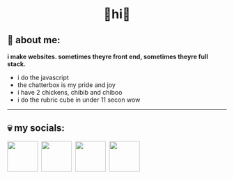 <div align='center'>
<h1>🍔hi🐔</h1>
</div>
<h2>🥶 about me:</h2>
<b>i make websites. sometimes theyre front end, sometimes theyre full stack.</b>
<ul>
<li>i do the javascript</li> 
<li>the chatterbox is my pride and joy</li>
<li>i have 2 chickens, chibib and chiboo</li>
<li>i do the rubric cube in under 11 secon wow</li>
</ul>
<hr>
<h2>💀 my socials:</h2>
<div>
  <a href='https://youtube.com/@shedeur' target='_blank'><img src='https://upload.wikimedia.org/wikipedia/commons/thumb/0/09/YouTube_full-color_icon_%282017%29.svg/2560px-YouTube_full-color_icon_%282017%29.svg.png' height='70px'></a>&nbsp;
  <a href='https://twitter.com/shad_land' target='_blank'><img src='https://upload.wikimedia.org/wikipedia/commons/thumb/6/6f/Logo_of_Twitter.svg/512px-Logo_of_Twitter.svg.png?2022082112555)' height='70px'></a>&nbsp;
  <a href='https://open.spotify.com/artist/4xPrJwMkcqLJ4emF5W1qez' target='_blank'><img src='https://upload.wikimedia.org/wikipedia/commons/thumb/1/19/Spotify_logo_without_text.svg/2048px-Spotify_logo_without_text.svg.png' height='70px'></a>&nbsp;
  <a href='https://thechatterbox.cyclic.app/user/shad' target='_blank'><img src='https://thechatterbox.cyclic.app/images/logo.png' height='70px'></a>
</div>
